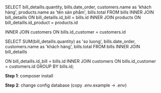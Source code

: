 SELECT
    bill_detaills.quantity,
    bills.date_order,
    customers.name as 'khách hàng',
    products.name as 'tên sản phẩm',
    bills.total
FROM
    bills
INNER JOIN bill_detaills ON bill_detaills.id_bill = bills.id
INNER JOIN products ON bill_detaills.id_product = products.id

INNER JOIN customers ON bills.id_customer = customers.id


SELECT 
SUM(bill_detaills.quantity) as 'so luong',
 bills.date_order, customers.name as 'khách hàng',
 bills.total FROM bills 
 INNER JOIN
 bill_detaills 
 
 ON bill_detaills.id_bill = bills.id 
 INNER JOIN
 customers 
 ON bills.id_customer = customers.id GROUP BY bills.id;
 
 **Step 1**: composer install

**Step 2**: change config database (copy .env.example -> .env)
